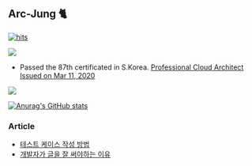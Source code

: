 ## Arc-Jung 🐈‍

[![hits](https://hits.seeyoufarm.com/api/count/incr/badge.svg?url=https%3A%2F%2Fgithub.com%2FArc-Jung&count_bg=%2379C83D&title_bg=%23555555&icon=&icon_color=%23E7E7E7&title=hits&edge_flat=false)](https://hits.seeyoufarm.com)

<img src="https://raw.githubusercontent.com/dsg890789/JwsPortfolio/master/Google%20Cloud%20Platform%20Certified%20Professional%20Cloud%20Architect.png">

- Passed the 87th certificated in S.Korea. [  Professional Cloud Architect Issued on Mar 11, 2020 ](https://googlecloudcertified.credential.net/profile/e10a74c697ff6411361819a6154a674536feb426)

<a href="https://github.com/anuraghazra/github-readme-stats">
  <img align="center" src="https://github-readme-stats-drab-beta-35.vercel.app/api/pin/?username=Arc-Jung&repo=github-readme-stats" />
</a>

[![Anurag's GitHub stats](https://github-readme-stats.vercel.app/api?username=Arc-Jung)](https://github.com/anuraghazra/github-readme-stats)

### Article
- [테스트 케이스 작성 방법](https://medium.com/@wsjung0222/%ED%85%8C%EC%8A%A4%ED%8A%B8-%EC%BC%80%EC%9D%B4%EC%8A%A4%EB%A5%BC-%EC%9E%91%EC%84%B1%ED%95%B4%EC%84%9C-%EB%B2%84%EA%B7%B8%EB%A5%BC-%EC%98%88%EB%B0%A9%ED%95%98%EC%9E%90-82eb1a776107)
- [개발자가 글을 잘 써야하는 이유](https://medium.com/@wsjung0222/%EA%B0%9C%EB%B0%9C%EC%9E%90%EA%B0%80-%EA%B8%80%EC%9D%84-%EC%9E%98-%EC%8D%A8%EC%95%BC%ED%95%98%EB%8A%94-%EC%9D%B4%EC%9C%A0-998ca5c2aad3)
